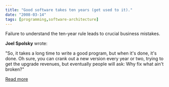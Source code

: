```yaml
---
title: "Good software takes ten years (get used to it)."
date: "2008-03-14"
tags: [programming,software-architecture]
---
```


Failure to understand the ten-year rule leads to crucial business mistakes.

**Joel Spolsky** wrote:

"So, it takes a long time to write a good program, but when it's done, it's done. Oh sure, you can crank out a new version every year or two, trying to get the upgrade revenues, but eventually people will ask: Why fix what ain't broken?"

[Read more](http://www.joelonsoftware.com/articles/fog0000000017.html)
